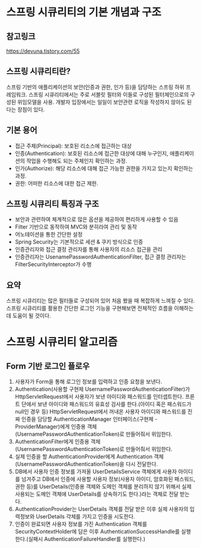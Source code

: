 # 스프링 시큐리티의 기본 개념과 구조
## 참고링크
https://devuna.tistory.com/55

## 스프링 시큐리티란?
스프링 기반의 애플리케이션의 보안(인증과 권한, 인가 등)을 담당하는 스프링 하위 프레임워크.
스프링 시큐리티에서는 주로 서블릿 필터와 이들로 구성된 필터체인으로의 구성된 위임모델을 사용.
개발자 입장에서는 일일이 보안관련 로직을 작성하지 않아도 된다는 장점이 있다.

## 기본 용어
* 접근 주체(Principal): 보호된 리소스에 접근하는 대상
* 인증(Authentication): 보호된 리소스에 접근한 대상에 대해 누구인지, 애플리케이션의 작업을 수행해도 되는 주체인지 확인하는 과정.
* 인가(Authorize): 해당 리소스에 대해 접근 가능한 권한을 가지고 있는지 확인하는 과정.
* 권한: 어떠한 리소스에 대한 접근 제한.

## 스프링 시큐리티 특징과 구조
* 보안과 관련하여 체계적으로 많은 옵션을 제공하여 편리하게 사용할 수 있음
* Filter 기반으로 동작하여 MVC와 분히라여 관리 및 동작
* 어노테이션을 통한 간단한 설정
* Spring Security는 기본적으로 세션 & 쿠키 방식으로 인증
* 인증관리자와 접근 결정 관리자를 통해 사용자의 리소스 접근을 관리
* 인증관리자는 UsenamePasswordAuthenticationFilter, 접근 결정 관리자는 FilterSecurityInterceptor가 수행

## 요약
스프링 시큐리티는 많은 필터들로 구성되어 있어 처음 봤을 때 복잡하게 느껴질 수 있다.
스프링 시큐리티를 활용한 간단한 로그인 기능을 구현해보면 전체적인 흐름을 이해하는데 도움이 될 것이다.

# 스프링 시큐리티 알고리즘
## Form 기반 로그인 플로우
1. 사용자가 Form을 통해 로그인 정보를 입력하고 인증 요청을 보낸다.
2. Authentication(사용할 구현체 UsernamePasswordAuthenticationFilter)가 HttpServletRequest에서 사용자가 보낸 아이디와 패스워드를 인터셉트한다. 프론트 단에서 보낸 아이디와 패스워드의 유효성 검사를 한다.(아이디 혹은 패스워드가 null인 경우 등) HttpServletRequest에서 꺼내온 사용자 아이디와 패스워드를 진짜 인증을 담당할 AuthenticationManager 인터페이스(구현체 - ProviderManager)에게 인증용 객체(UsernamePasswordAuthenticationToken)로 만들어줘서 위임한다.
3. AuthenticationFilter에게 인증용 객체(UsernamePasswordAuthenticationToken)로 만들어줘서 위임한다.
4. 실제 인증을 할 AuthenticationProvider에게 Authentication 객체(UsernamePasswordAuthenticationToken)을 다시 전달한다.
5. DB에서 사용자 인증 정보를 가져올 UserDetailsService 객체에게 사용자 아이디를 넘겨주고 DB에서 인증에 사용할 사용자 정보(사용자 아이디, 암호화된 패스워드, 권한 등)를 UserDetails(인증용 객체와 도메인 객체를 분리하지 않기 위해서 실제 사용되는 도메인 객체에 UserDetails를 상속하기도 한다.)라는 객체로 전달 받는다.
6. AuthenticationProvider는 UserDetails 객체를 전달 받은 이후 실제 사용자의 입력정보와 UserDetails 갹체를 가지고 인증을 시도한다.
7. 인증이 완료되면 사용자 정보를 가진 Authentication 객체를 SecurityContextHolder에 담은 이후 AuthenticationSuccessHandle를 실행한다.(실패시 AuthenticationFailureHandler를 실행한다.)
